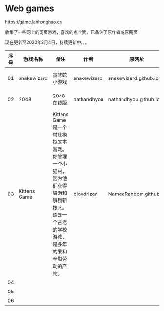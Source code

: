 # Web games
https://game.lanhonghao.cn

收集了一些网上的网页游戏，喜欢的点个赞，已备注了原作者或原网页

现在更新至2020年2月4日，持续更新中。。。




| 序号 | 游戏名称 | 备注 | 作者 | 原网址 | 开源协议 | 试玩链接 |
| -- | ----- | ----- | -- | ------ | ------ | ------ |
| 01 | snakewizard | 贪吃蛇小游戏 | snakewizard | snakewizard.github.io | MIT License | [点击试玩](https://game.lanhonghao.cn/01 snakewizard/) |
| 02 | 2048 | 2048在线版 | nathandhyou | nathandhyou.github.io | MIT License | [点击试玩](https://game.lanhonghao.cn/02 2048/) |
| 03 | Kittens Game | Kittens Game是一个村庄模拟文本游戏。你管理一个小猫村，因为他们获得资源和解锁新技术。 这是一个古老的学校游戏，是多年的爱和辛勤劳动的产物。 | bloodrizer | NamedRandom.github.io | WET PAWS LICENSE | [点击试玩](https://game.lanhonghao.cn/03 Kittens Game/) |
| 04 |  |  |  |  |  | 点击试玩 |
| 05 |  |  |  |  |  | 点击试玩 |
| 06 |  |  |  |  |  | 点击试玩 |

